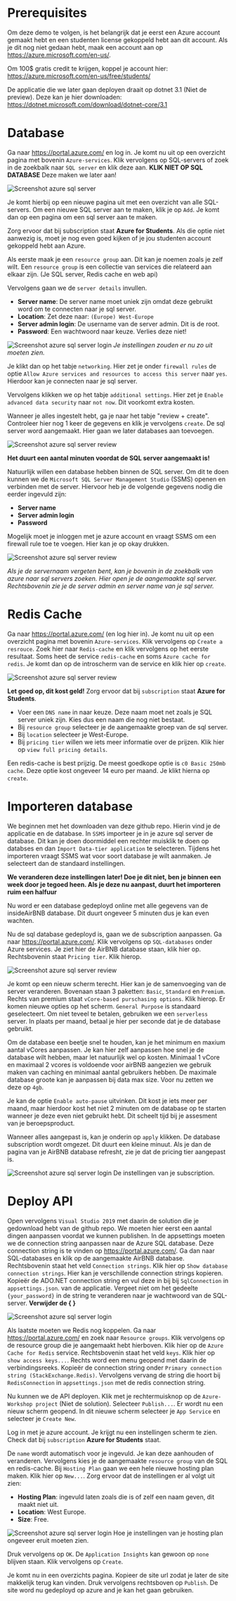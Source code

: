 # Prerequisites
Om deze demo te volgen, is het belangrijk dat je eerst een Azure account gemaakt hebt en een studenten license gekoppeld hebt aan dit account.
Als je dit nog niet gedaan hebt, maak een account aan op https://azure.microsoft.com/en-us/.

Om 100$ gratis credit te krijgen, koppel je account hier: https://azure.microsoft.com/en-us/free/students/

De applicatie die we later gaan deployen draait op dotnet 3.1 (Niet de preview). Deze kan je hier downloaden: https://dotnet.microsoft.com/download/dotnet-core/3.1

# Database
Ga naar https://portal.azure.com/ en log in. Je komt nu uit op een overzicht pagina met bovenin `Azure-services`. Klik vervolgens op SQL-servers of zoek in de zoekbalk naar `SQL server` en klik deze aan. **KLIK NIET OP SQL DATABASE** Deze maken we later aan! 

![Screenshot azure sql server](./img/azure-db-service.png)

Je komt hierbij op een nieuwe pagina uit met een overzicht van alle SQL-servers. Om een nieuwe SQL server aan te maken, klik je op `Add`. Je komt dan op een pagina om een sql server aan te maken.

Zorg ervoor dat bij subscription staat **Azure for Students**. Als die optie niet aanwezig is, moet je nog even goed kijken of je jou studenten account gekoppeld hebt aan Azure.

Als eerste maak je een `resource group` aan. Dit kan je noemen zoals je zelf wilt. Een `resource group` is een collectie van services die relateerd aan elkaar zijn. (Je SQL server, Redis cache en web api)

Vervolgens gaan we de `server details` invullen. 
- **Server name**: De server name moet uniek zijn omdat deze gebruikt word om te connecten naar je sql server.
- **Location**: Zet deze naar: `(Europe) West-Europe`
- **Server admin login**: De username van de server admin. Dit is de root. 
- **Password**: Een wachtwoord naar keuze. Verlies deze niet!

![Screenshot azure sql server login](./img/azure-db-overview.png)
*Je instellingen zouden er nu zo uit moeten zien.*

Je klikt dan op het tabje `networking`. Hier zet je onder `firewall rules` de optie `Allow Azure services and resources to access this server` naar `yes`. Hierdoor kan je connecten naar je sql server. 

Vervolgens klikken we op het tabje `additional settings`. Hier zet je `Enable advanced data security` naar `not now`. Dit voorkomt extra kosten. 

Wanneer je alles ingestelt hebt, ga je naar het tabje "review + create". Controleer hier nog 1 keer de gegevens en klik je vervolgens `create`. De sql server word aangemaakt. Hier gaan we later databases aan toevoegen.  

![Screenshot azure sql server review](./img/azure-db-review.png)

**Het duurt een aantal minuten voordat de SQL server aangemaakt is!**

Natuurlijk willen een database hebben binnen de SQL server. Om dit te doen kunnen we de `Microsoft SQL Server Management Studio` (SSMS) openen en verbinden met de server. Hiervoor heb je de volgende gegevens nodig die eerder ingevuld zijn:
- **Server name**
- **Server admin login**
- **Password**

Mogelijk moet je inloggen met je azure account en vraagt SSMS om een firewall rule toe te voegen. Hier kan je op okay drukken. 

![Screenshot azure sql server review](./img/azure-db-ssms-login.png)

*Als je de servernaam vergeten bent, kan je bovenin in de zoekbalk van azure naar sql servers zoeken. Hier open je de aangemaakte sql server. Rechtsbovenin zie je de server admin en server name van je sql server.*

# Redis Cache
Ga naar https://portal.azure.com/ (en log hier in). Je komt nu uit op een overzicht pagina met bovenin `Azure-services`. Klik vervolgens op `Create a resrouce`. Zoek hier naar `Redis-cache` en klik vervolgens op het eerste resultaat. Soms heet de service `redis-cache` en soms `Azure cache for redis`. Je komt dan op de introscherm van de service en klik hier op `create`. 

![Screenshot azure sql server review](./img/azure-redis-search.png)

**Let goed op, dit kost geld!**
Zorg ervoor dat bij `subscription` staat **Azure for Students**. 

- Voer een `DNS name` in naar keuze. Deze naam moet net zoals je SQL server uniek zijn. Kies dus een naam die nog niet bestaat.
- Bij `resource group` selecteer je de aangemaakte groep van de sql server.
- Bij `location` selecteer je West-Europe.
- Bij `pricing tier` willen we iets meer informatie over de prijzen. Klik hier op `view full pricing details`. 

Een redis-cache is best prijzig. De meest goedkope optie is `c0 Basic 250mb cache`. Deze optie kost ongeveer 14 euro per maand. Je klikt hierna op `create`. 

# Importeren database
We beginnen met het downloaden van deze github repo. Hierin vind je de applicatie en de database. In `SSMS` importeer je in je azure sql server de database. Dit kan je doen doormiddel een rechter muisklik te doen op databses en dan `Import Data-tier application` te selecteren. Tijdens het importeren vraagt SSMS wat voor soort database je wilt aanmaken. Je selecteert dan de standaard instellingen. 

**We veranderen deze instellingen later! Doe je dit niet, ben je binnen een week door je tegoed heen. Als je deze nu aanpast, duurt het importeren ruim een halfuur**

Nu word er een database gedeployd online met alle gegevens van de insideAirBNB database. Dit duurt ongeveer 5 minuten dus je kan even wachten. 

Nu de sql database gedeployd is, gaan we de subscription aanpassen. Ga naar https://portal.azure.com/. Klik vervolgens op `SQL-databases` onder Azure services. Je ziet hier de AirBNB database staan, klik hier op. Rechtsbovenin staat `Pricing tier`. Klik hierop. 

![Screenshot azure sql server review](./img/azure-db-tier.png)

Je komt op een nieuw scherm terecht. Hier kan je de samenvoeging van de server veranderen. Bovenaan staan 3 paketten: `Basic`, `Standard` en `Premium`. Rechts van premium staat `vCore-based purschasing options`. Klik hierop. Er komen nieuwe opties op het scherm. `General Purpose` is standaard geselecteert. Om niet teveel te betalen, gebruiken we een `serverless` server. In plaats per maand, betaal je hier per seconde dat je de database gebruikt. 

Om de database een beetje snel te houden, kan je het minimum en maxium aantal vCores aanpassen. Je kan hier zelf aanpassen hoe snel je de database wilt hebben, maar let natuurlijk wel op kosten. Minimaal 1 vCore en maximaal 2 vcores is voldoende voor airBNB aangezien we gebruik maken van caching en minimaal aantal gebruikers hebben. De maximale database groote kan je aanpassen bij data max size. Voor nu zetten we deze op `4gb`.

Je kan de optie `Enable auto-pause` uitvinken. Dit kost je iets meer per maand, maar hierdoor kost het niet 2 minuten om de database op te starten wanneer je deze even niet gebruikt hebt. Dit scheelt tijd bij je assesment van je beroepsproduct. 

Wanneer alles aangepast is, kan je onderin op `apply` klikken. De database subscription wordt omgezet. Dit duurt een kleine minuut. Als je dan de pagina van je AirBNB database refresht, zie je dat de pricing tier aangepast is. 

![Screenshot azure sql server login](./img/azure-db-system.png)
De instellingen van je subscription. 

# Deploy API
Open vervolgens `Visual Studio 2019` met daarin de solution die je gedownload hebt van de github repo. We moeten hier eerst een aantal dingen aanpassen voordat we kunnen publishen. In de appsettings moeten we de connection string aanpassen naar de Azure SQL database. Deze connection string is te vinden op https://portal.azure.com/. Ga dan naar SQL-databases en klik op de aangemaakte AirBNB database. Rechtsbovenin staat het veld `Connection strings`. Klik hier op `Show database connection strings`. Hier kan je verschillende connection strings kopieren. Kopieër de ADO.NET connection string en vul deze in bij bij `SqlConnection` in `appsettings.json`. van de applicatie. Vergeet niet om het gedeelte `{your_password}` in de string te veranderen naar je wachtwoord van de SQL-server. **Verwijder de { }** 

![Screenshot azure sql server login](./img/azure-db-connection-string.png)

Als laatste moeten we Redis nog koppelen. Ga naar https://portal.azure.com/ en zoek naar `Resource groups`. Klik vervolgens op de resource group die je aangemaakt hebt hierboven. Klik hier op de `Azure Cache for Redis` service. Rechtsbovenin staat het veld `keys`. Klik hier op `show access keys...`. Rechts word een menu geopend met daarin de verbindingsreeks. Kopieër de connection string onder `Primary connection string (StackExchange.Redis)`. Vervolgens vervang de string die hoort bij `RedisConnection` in `appsettings.json` met de redis connection string.

Nu kunnen we de API deployen. Klik met je rechtermuisknop op de `Azure-Workshop project` (Niet de solution). Selecteer `Publish...`. Er wordt nu een nieuw scherm geopend. In dit nieuwe scherm selecteer je `App Service` en selecteer je `Create New`. 

Log in met je azure account. Je krijgt nu een instellingen scherm te zien. Check dat bij `subscription` **Azure for Students** staat. 

De `name` wordt automatisch voor je ingevuld. Je kan deze aanhouden of veranderen. Vervolgens kies je de aangemaakte `resource group` van de SQL en redis-cache. Bij `Hosting Plan` gaan we een hele nieuwe hosting plan maken. Klik hier op `New...`. Zorg ervoor dat de instellingen er al volgt uit zien:

- **Hosting Plan**: ingevuld laten zoals die is of zelf een naam geven, dit maakt niet uit.
- **Location**: West Europe.
- **Size**: Free.

![Screenshot azure sql server login](./img/azure-hostingplan.png)
Hoe je instellingen van je hosting plan ongeveer eruit moeten zien.

Druk vervolgens op `OK`. De `Application Insights` kan gewoon op `none` blijven staan. Klik vervolgens op `Create`.  

Je komt nu in een overzichts pagina. Kopieer de site url zodat je later de site makkelijk terug kan vinden. Druk vervolgens rechtsboven op `Publish`. De site word nu gedeployd op azure and je kan het gaan gebruiken.